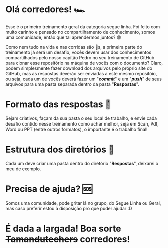 # Olá corredores! 🏎

Esse é o primeiro treinamento geral da categoria segue linha. Foi feito com muito carinho e pensado no compartilhamento de conhecimento, somos uma comunidade, então que tal aprendermos juntos? 😄

Como nem tudo na vida e nas corridas são 🌺s, a primeira parte do treinamento já será um desafio, vocês devem usar dos conhecimentos compartilhados pelo nosso capitão Pedro no seu treinamento de GitHub para clonar esse repositório na máquina de vocês com o documento? Claro, podem simplesmente fazer download dos arquivos pelo próprio site do GitHub, mas as respostas deverão ser enviadas a este mesmo repositóio, ou seja, cada um de vocês deverá fazer um "***commit***" e um "***push***" de seus arquivos para uma pasta separada dentro da pasta "**Respostas**".


# Formato das respostas 📝

Sejam criativos, façam da sua pasta o seu local de trabalho, e envie cada desafio contido nesse treinamento como achar melhor, seja em Scan, Pdf, Word ou PPT (entre outros formatos), o importante é o trabalho final!

# Estrutura dos diretórios 📁

Cada um deve criar uma pasta dentro do diretório "**Respostas**", deixarei o meu de exemplo.


# Precisa de ajuda? 🆘

Somos uma comunidade, pode gritar lá no grupo, do Segue Linha ou Geral, mas caso preferir estou à disposição pro que puder ajudar :D



# É dada a largada! Boa sorte ~~Tamandutechers~~ corredores!